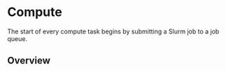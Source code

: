 # Compute

The start of every compute task begins by submitting a Slurm job to a job queue.

## Overview

```{tableofcontents}
```